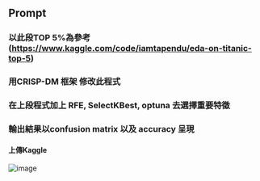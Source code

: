 ## Prompt
### 以此段TOP 5%為參考(https://www.kaggle.com/code/iamtapendu/eda-on-titanic-top-5)
### 用CRISP-DM 框架 修改此程式 
### 在上段程式加上 RFE, SelectKBest, optuna 去選擇重要特徵
### 輸出結果以confusion matrix 以及 accuracy 呈現

#### 上傳Kaggle
![image](https://github.com/user-attachments/assets/c681d8b4-a2ff-4ab3-8690-7dc8da6f715b)
